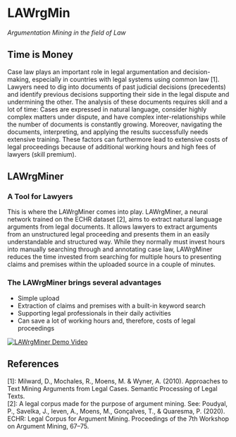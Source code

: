 # LAWrgMin
_Argumentation Mining in the field of Law_


## Time is Money

Case law plays an important role in legal argumentation and decision-making, especially in countries with legal systems
using common law [1]. Lawyers need to dig into documents of past judicial decisions (precedents) and identify previous
decisions supporting their side in the legal dispute and undermining the other. The analysis of these documents requires
skill and a lot of time:
Cases are expressed in natural language, consider highly complex matters under dispute, and have complex
inter-relationships while the number of documents is constantly growing. Moreover, navigating the documents,
interpreting, and applying the results successfully needs extensive training. These factors can furthermore lead to
extensive costs of legal proceedings because of additional working hours and high fees of lawyers (skill premium).


## LAWrgMiner

### A Tool for Lawyers

This is where the LAWrgMiner comes into play. LAWrgMiner, a neural network trained on the ECHR dataset [2], aims to extract
natural language arguments from legal documents. It allows lawyers to extract arguments from an unstructured legal
proceeding and presents them in an easily understandable and structured way. While they normally must invest hours into
manually searching through and annotating case law, LAWrgMiner reduces the time invested from searching for multiple
hours to presenting claims and premises within the uploaded source in a couple of minutes.

### The LAWrgMiner brings several advantages

- Simple upload
- Extraction of claims and premises with a built-in keyword search 
- Supporting legal professionals in their daily activities
- Can save a lot of working hours and, therefore, costs of legal proceedings  

[![LAWrgMiner Demo Video](resources/LAWrgMin_demo_thumbnail.png)](https://youtu.be/jMBn2o9aRXI "LAWrgMiner Demo Video")


## References

[1]: Milward, D., Mochales, R., Moens, M. & Wyner, A. (2010). Approaches to Text Mining Arguments from Legal Cases. Semantic Processing of Legal Texts.\
[2]: A legal corpus made for the purpose of argument mining. See: Poudyal, P., Savelka, J., Ieven, A., Moens, M., Gonçalves, T., & Quaresma, P. (2020).
ECHR: Legal Corpus for Argument Mining. Proceedings of the 7th Workshop on Argument Mining, 67–75.
